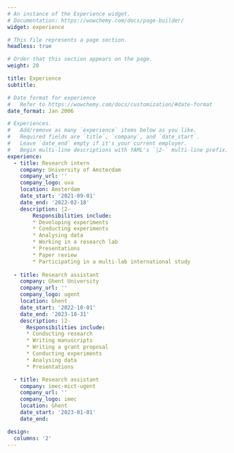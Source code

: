 ```yaml
---
# An instance of the Experience widget.
# Documentation: https://wowchemy.com/docs/page-builder/
widget: experience

# This file represents a page section.
headless: true

# Order that this section appears on the page.
weight: 20

title: Experience
subtitle:

# Date format for experience
#   Refer to https://wowchemy.com/docs/customization/#date-format
date_format: Jan 2006

# Experiences.
#   Add/remove as many `experience` items below as you like.
#   Required fields are `title`, `company`, and `date_start`.
#   Leave `date_end` empty if it's your current employer.
#   Begin multi-line descriptions with YAML's `|2-` multi-line prefix.
experience:
  - title: Research intern
    company: University of Amsterdam
    company_url: ''
    company_logo: uva
    location: Amsterdam
    date_start: '2021-09-01'
    date_end: '2022-02-18'
    description: |2-
        Responsibilities include:
        * Developing experiments
        * Conducting experiments
        * Analysing data
        * Working in a research lab
        * Presentations
        * Paper review
        * Participating in a multi-lab international study
        
  - title: Research assistant
    company: Ghent University
    company_url: ''
    company_logo: ugent
    location: Ghent
    date_start: '2022-10-01'
    date_end: '2023-10-31'
    description: |2-
      Responsibilities include:
      * Conducting research 
      * Writing manuscripts 
      * Writing a grant proposal 
      * Conducting experiments 
      * Analysing data
      * Presentations

  - title: Research assistant
    company: imec-mict-ugent
    company_url: ''
    company_logo: imec
    location: Ghent
    date_start: '2023-01-01'
    date_end: 

design:
  columns: '2'
---
```

